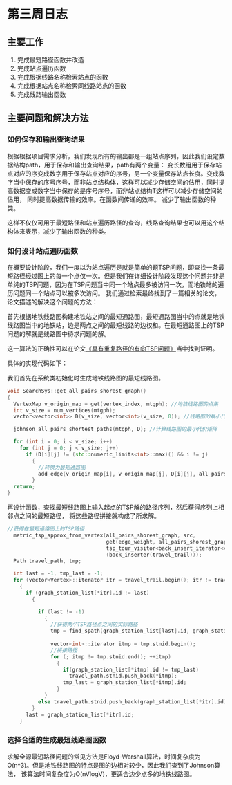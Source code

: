 # 第三周日志
## 主要工作
1. 完成最短路径函数并改造
2. 完成站点遍历函数
3. 完成根据线路名称检索站点的函数
4. 完成根据站点名称检索同线路站点的函数
5. 完成线路输出函数

## 主要问题和解决方法
### 如何保存和输出查询结果
根据根据项目需求分析，我们发现所有的输出都是一组站点序列，因此我们设定数据结构path，用于保存和输出查询结果，path有两个变量：
变长数组用于保存站点对应的序变成数字用于保存站点对应的序号，另一个变量保存站点长度。变成数字当中保存的序号序号，而非站点结构体，这样可以减少存储空间的佔用，同时提高数据变成数字当中保存的是序号序号，而非站点结构T这样可以减少存储空间的佔用，
同时提高数据传输的效率。在函数间传递的效率。
减少了输出函数的种类。

这样不仅仅可用于最短路径和站点遍历路径的查询，线路查询结果也可以用这个结构体来表示，减少了输出函数的种类。

### 如何设计站点遍历函数
在概要设计阶段，我们一度以为站点遍历是就是简单的题TSP问题，即查找一条最短路径经过图上的每一个点仅一次。但是我们在详细设计阶段发现这个问题并非是单纯的TSP问题，因为在TSP问题当中同一个站点最多被访问一次，而地铁站的遍历问题同一个站点可以被多次访问。
我们通过检索最终找到了一篇相关的论文，论文描述的解决这个问题的方法：

首先根据地铁线路图构建地铁站之间的最短通路图，最短通路图当中的点就是地铁线路图当中的地铁站，边是两点之间的最短线路的边权和。在最短通路图上的TSP问题的解就是线路图中待求问题的解。

这一算法的正确性可以在论文[《具有重复路径的有向TSP问题》](https://kns.cnki.net/KCMS/detail/detail.aspx?dbcode=CJFQ&dbname=CJFD2010&filename=CAIZ201017222&v=MjEwNjhIOUhOcUkxSFpvUjhlWDFMdXhZUzdEaDFUM3FUcldNMUZyQ1VSN3FmWnVkbUZ5N25XcnZQSml6Q2RMRzQ=)当中找到证明。

具体的实现代码如下：

我们首先在系统类初始化时生成地铁线路图的最短线路图。

```cpp
void SearchSys::get_all_pairs_shorest_graph()
{
  VertexMap v_origin_map = get(vertex_index, mtgph); //地铁线路图的点集
  int v_size = num_vertices(mtgph);
  vector<vector<int>> D(v_size, vector<int>(v_size, 0)); //线路图的最小代价矩阵

  johnson_all_pairs_shortest_paths(mtgph, D); //计算线路图的最小代价矩阵

  for (int i = 0; i < v_size; i++)
    for (int j = 0; j < v_size; j++)
      if (D[i][j] != (std::numeric_limits<int>::max)() && i != j)
        {
          //转换为最短通路图
          add_edge(v_origin_map[i], v_origin_map[j], D[i][j], all_pairs_shorest_graph);
        }
  return;
}
```

再设计函数，查找最短线路图上输入起点的TSP解的路径序列，然后获得序列上相邻点之间的最短路径，
将这些路径拼接就构成了所求解。
```cpp
//获得在最短通路图上的TSP路径
  metric_tsp_approx_from_vertex(all_pairs_shorest_graph, src,
                                get(edge_weight, all_pairs_shorest_graph), get(vertex_index, all_pairs_shorest_graph),
                                tsp_tour_visitor<back_insert_iterator<vector<Vertex> > >
                                (back_inserter(travel_trail)));
  Path travel_path, tmp;

  int last = -1, tmp_last = -1;
  for (vector<Vertex>::iterator itr = travel_trail.begin(); itr != travel_trail.end(); ++itr)
    {
      if (graph_station_list[*itr].id != last)
        {

          if (last != -1)
            {
              //获得两个TSP路径点之间的实际路径
              tmp = find_spath(graph_station_list[last].id, graph_station_list[*itr].id);
              
              vector<int>::iterator itmp = tmp.stnid.begin();
              //拼接路径
              for (; itmp != tmp.stnid.end(); ++itmp)
                {
                  if(graph_station_list[*itmp].id != tmp_last)
                    travel_path.stnid.push_back(*itmp);
                  tmp_last = graph_station_list[*itmp].id;
                }
            }
          else travel_path.stnid.push_back(graph_station_list[*itr].id);
        }
      last = graph_station_list[*itr].id;
    }
```

### 选择合适的生成最短线路图函数
求解全源最短路径问题的常见方法是Floyd-Warshall算法，时间复杂度为O(n^3)。但是地铁线路图的特点是图的边相对较少，因此我们查到了Johnson算法，
该算法时间复杂度为O(nVlogV)，更适合边少点多的地铁线路图。
